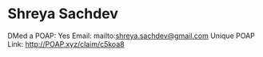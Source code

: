 # Shreya Sachdev

DMed a POAP: Yes
Email: mailto:shreya.sachdev@gmail.com
Unique POAP Link: http://POAP.xyz/claim/c5koa8